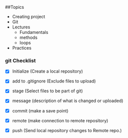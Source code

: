 ##Topics

- Creating project
- Git
- Lectures
    - Fundamentals
    - methods
    - loops
- Practices

### git Checklist

-[x] Initialize (Create a local repository) 

-[x] add to .gitignore (Exclude files to upload) 

-[x] stage (Select files to be part of git) 

-[x] message (description of what is changed or uploaded) 

-[x] commit (make a save point) 

-[x] remote (make connection to remote repository)

-[x] push (Send local repository changes to Remote repo.)